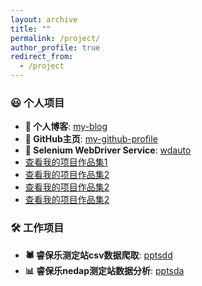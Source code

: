 ```yaml
---
layout: archive
title: ""
permalink: /project/
author_profile: true
redirect_from:
  - /project
---
```


### 😃 个人项目

- **📝 个人博客**: [my-blog](https://github.com/tony2015116/blogdown)
- **👤 GitHub主页**: [my-github-profile](https://github.com/tony2015116/tony2015116)
- **🔧 Selenium WebDriver Service**: [wdauto](https://tony2015116.github.io/wdauto/)
- [查看我的项目作品集1](https://tony2015116.github.io/portfolio/G-matrix_Blup_lme4/)
- [查看我的项目作品集2](https://tony2015116.github.io/portfolio/portfolio-1/)
- [查看我的项目作品集2](https://tony2015116.github.io/files/G-matrix_Blup_lme4.html)
- [查看我的项目作品集2](https://tony2015116.github.io/files/portfolio-1.md)


### 🛠️ 工作项目
- **🕷 睿保乐测定站csv数据爬取**: [pptsdd](https://tony2015116.github.io/pptsdd/)
- **📊 睿保乐nedap测定站数据分析**: [pptsda](https://tony2015116.github.io/pptsda/)
